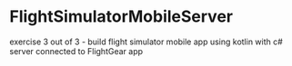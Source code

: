 # FlightSimulatorMobileServer
exercise 3 out of 3 - build flight simulator mobile app using kotlin with c# server connected to FlightGear app
